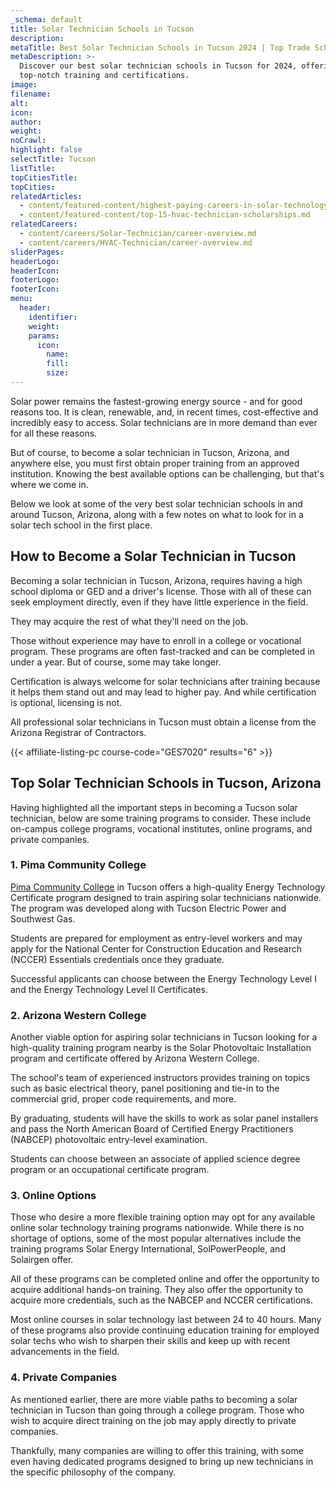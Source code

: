 ```yaml
---
_schema: default
title: Solar Technician Schools in Tucson
description:
metaTitle: Best Solar Technician Schools in Tucson 2024 | Top Trade Schools
metaDescription: >-
  Discover our best solar technician schools in Tucson for 2024, offering
  top-notch training and certifications.
image:
filename:
alt:
icon:
author:
weight:
noCrawl:
highlight: false
selectTitle: Tucson
listTitle:
topCitiesTitle:
topCities:
relatedArticles:
  - content/featured-content/highest-paying-careers-in-solar-technology.md
  - content/featured-content/top-15-hvac-technician-scholarships.md
relatedCareers:
  - content/careers/Solar-Technician/career-overview.md
  - content/careers/HVAC-Technician/career-overview.md
sliderPages:
headerLogo:
headerIcon:
footerLogo:
footerIcon:
menu:
  header:
    identifier:
    weight:
    params:
      icon:
        name:
        fill:
        size:
---
```

Solar power remains the fastest-growing energy source - and for good reasons too. It is clean, renewable, and, in recent times, cost-effective and incredibly easy to access. Solar technicians are in more demand than ever for all these reasons.

But of course, to become a solar technician in Tucson, Arizona, and anywhere else, you must first obtain proper training from an approved institution. Knowing the best available options can be challenging, but that's where we come in.

Below we look at some of the very best solar technician schools in and around Tucson, Arizona, along with a few notes on what to look for in a solar tech school in the first place.

## **How to Become a Solar Technician in Tucson**

Becoming a solar technician in Tucson, Arizona, requires having a high school diploma or GED and a driver's license. Those with all of these can seek employment directly, even if they have little experience in the field.

They may acquire the rest of what they'll need on the job.

Those without experience may have to enroll in a college or vocational program. These programs are often fast-tracked and can be completed in under a year. But of course, some may take longer.

Certification is always welcome for solar technicians after training because it helps them stand out and may lead to higher pay. And while certification is optional, licensing is not.

All professional solar technicians in Tucson must obtain a license from the Arizona Registrar of Contractors.

{{< affiliate-listing-pc course-code="GES7020" results="6" >}}

## **Top Solar Technician Schools in Tucson, Arizona**

Having highlighted all the important steps in becoming a Tucson solar technician, below are some training programs to consider. These include on-campus college programs, vocational institutes, online programs, and private companies.

### **1\. Pima Community College**

[Pima Community College](https://www.pima.edu/) in Tucson offers a high-quality Energy Technology Certificate program designed to train aspiring solar technicians nationwide. The program was developed along with Tucson Electric Power and Southwest Gas.

Students are prepared for employment as entry-level workers and may apply for the National Center for Construction Education and Research (NCCER) Essentials credentials once they graduate.

Successful applicants can choose between the Energy Technology Level I and the Energy Technology Level II Certificates.

### **2\. Arizona Western College**

Another viable option for aspiring solar technicians in Tucson looking for a high-quality training program nearby is the Solar Photovoltaic Installation program and certificate offered by Arizona Western College.

The school's team of experienced instructors provides training on topics such as basic electrical theory, panel positioning and tie-in to the commercial grid, proper code requirements, and more.

By graduating, students will have the skills to work as solar panel installers and pass the North American Board of Certified Energy Practitioners (NABCEP) photovoltaic entry-level examination.

Students can choose between an associate of applied science degree program or an occupational certificate program.

### **3\. Online Options**

Those who desire a more flexible training option may opt for any available online solar technology training programs nationwide. While there is no shortage of options, some of the most popular alternatives include the training programs Solar Energy International, SolPowerPeople, and Solairgen offer.

All of these programs can be completed online and offer the opportunity to acquire additional hands-on training. They also offer the opportunity to acquire more credentials, such as the NABCEP and NCCER certifications.

Most online courses in solar technology last between 24 to 40 hours. Many of these programs also provide continuing education training for employed solar techs who wish to sharpen their skills and keep up with recent advancements in the field.

### **4\. Private Companies**

As mentioned earlier, there are more viable paths to becoming a solar technician in Tucson than going through a college program. Those who wish to acquire direct training on the job may apply directly to private companies.

Thankfully, many companies are willing to offer this training, with some even having dedicated programs designed to bring up new technicians in the specific philosophy of the company.